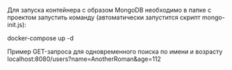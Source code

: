 Для запуска контейнера с образом MongoDB необходимо в папке с проектом запустить команду 
(автоматически запустится скрипт mongo-init.js):

docker-compose up -d

Пример GET-запроса для одновременного поиска по имени и возрасту
localhost:8080/users?name=AnotherRoman&age=112